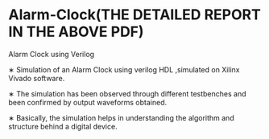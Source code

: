 # Alarm-Clock(THE DETAILED REPORT IN THE ABOVE PDF)
Alarm Clock using Verilog

∗ Simulation of an Alarm Clock using verilog HDL ,simulated on Xilinx Vivado software.

∗ The simulation has been observed through different testbenches and been confirmed by output waveforms obtained.

∗ Basically, the simulation helps in understanding the algorithm and structure behind a digital device.
